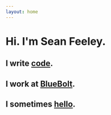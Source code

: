 ```yaml
---
layout: home
---
```


<div class="homepage span8 offset3">
  <h1>Hi. I'm Sean Feeley.</h1>
  <h2>I write <a href="https://github.com/seanfeeley">code</a>.</h2>
  <h2>I work at <a href="https://www.blue-bolt.com">BlueBolt</a>.</h2>
  <h2>I sometimes <a href="/hello.html">hello</a>.</h2>
</div>